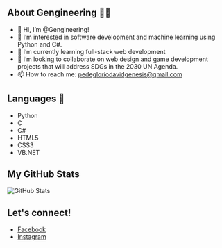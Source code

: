 ## About Gengineering 🙋‍♂️
- 👋 Hi, I’m @Gengineering!
- 👀 I’m interested in software development and machine learning using Python and C#.
- 🌱 I’m currently learning full-stack web development 
- 💞️ I’m looking to collaborate on web design and game development projects that will address SDGs in the 2030 UN Agenda.
- 📫 How to reach me: pedegloriodavidgenesis@gmail.com

## Languages 🤔
<ul>
  <li>Python</li>
  <li>C</li>
  <li>C#</li>
  <li>HTML5</li>
  <li>CSS3</li>
  <li>VB.NET</li>
</ul>

## My GitHub Stats
![GitHub Stats](https://github-readme-stats.vercel.app/api?username=Gengineering&theme=radical)

## Let's connect!
<ul>
  <li><a href="https://web.facebook.com/davidgenesis.pedeglorio/" target="_blank">Facebook</a></li>
  <li><a href="[https://web.facebook.com/davidgenesis.pedeglorio](https://www.instagram.com/davidgenesisc.pedeglorio/)/" target="_blank">Instagram</a></li>
</ul>



